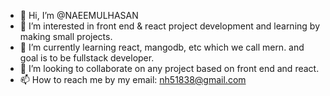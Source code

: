 - 👋 Hi, I’m @NAEEMULHASAN
- 👀 I’m interested in front end  & react project development and  learning  by  making  small  projects. 
- 🌱 I’m currently learning react, mangodb, etc  which we call mern.  and goal is  to be fullstack developer.
- 💞️ I’m looking to collaborate on   any project based on front end and react.
- 📫 How to reach me  by my  email: nh51838@gmail.com

<!---
NAEEMULHASAN/NAEEMULHASAN is a ✨ special ✨ repository because its `README.md` (this file) appears on your GitHub profile.
You can click the Preview link to take a look at your changes.
--->
